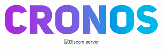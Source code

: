 <p align="center">
  <a href="https://github.com/cronos-team/cronos">
    <img src="./media/cronos.png" width="500" alt="cronos" />
  </a>
</p> 

<p align="center">
  <a href="https://discord.gg/eXrQv9e699">
    <img src="https://discord.com/api/guilds/841765316619141190/widget.png" alt="Discord server"/>
  </a>
</p>  
